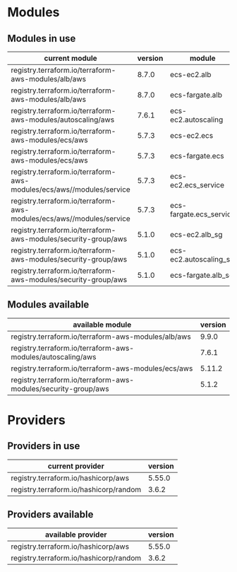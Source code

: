 # Modules

## Modules in use

current module | version | module
-------------- | ------- | ------
registry.terraform.io/terraform-aws-modules/alb/aws | 8.7.0 | ecs-ec2.alb
registry.terraform.io/terraform-aws-modules/alb/aws | 8.7.0 | ecs-fargate.alb
registry.terraform.io/terraform-aws-modules/autoscaling/aws | 7.6.1 | ecs-ec2.autoscaling
registry.terraform.io/terraform-aws-modules/ecs/aws | 5.7.3 | ecs-ec2.ecs
registry.terraform.io/terraform-aws-modules/ecs/aws | 5.7.3 | ecs-fargate.ecs
registry.terraform.io/terraform-aws-modules/ecs/aws//modules/service | 5.7.3 | ecs-ec2.ecs_service
registry.terraform.io/terraform-aws-modules/ecs/aws//modules/service | 5.7.3 | ecs-fargate.ecs_service
registry.terraform.io/terraform-aws-modules/security-group/aws | 5.1.0 | ecs-ec2.alb_sg
registry.terraform.io/terraform-aws-modules/security-group/aws | 5.1.0 | ecs-ec2.autoscaling_sg
registry.terraform.io/terraform-aws-modules/security-group/aws | 5.1.0 | ecs-fargate.alb_sg

## Modules available

available module | version
---------------- | -------
registry.terraform.io/terraform-aws-modules/alb/aws | 9.9.0
registry.terraform.io/terraform-aws-modules/autoscaling/aws | 7.6.1
registry.terraform.io/terraform-aws-modules/ecs/aws | 5.11.2
registry.terraform.io/terraform-aws-modules/security-group/aws | 5.1.2

# Providers

## Providers in use

current provider | version
---------------- | -------
registry.terraform.io/hashicorp/aws | 5.55.0
registry.terraform.io/hashicorp/random | 3.6.2

## Providers available

available provider | version
------------------ | -------
registry.terraform.io/hashicorp/aws | 5.55.0
registry.terraform.io/hashicorp/random | 3.6.2
